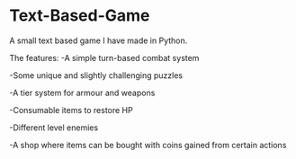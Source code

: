 # Text-Based-Game
A small text based game I have made in Python. 

The features:
-A simple turn-based combat system

-Some unique and slightly challenging puzzles

-A tier system for armour and weapons

-Consumable items to restore HP

-Different level enemies

-A shop where items can be bought with coins gained from certain actions

